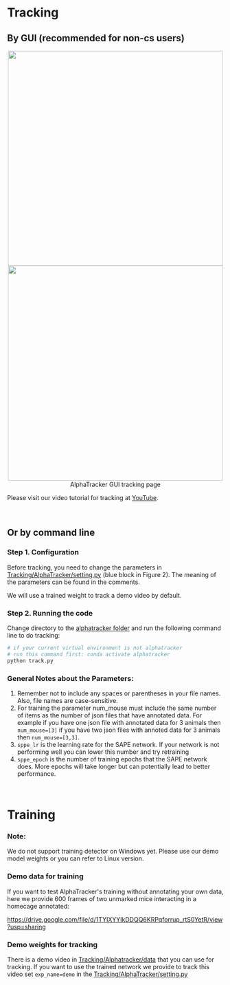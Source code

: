 # Tracking
## By GUI (recommended for non-cs users)
<div align="center">
    <img src="media/main_ui/main_track.png", width="500" alt><br>
    <img src="media/main_ui/track.png", width="500" alt><br>
    AlphaTracker GUI tracking page
</div>

Please visit our video tutorial for tracking at [YouTube](https://youtu.be/t2skgohliAc).

<br>

## Or by command line
### Step 1. Configuration

Before tracking, you need to change the parameters in [Tracking/AlphaTracker/setting.py](../Tracking/AlphaTracker/setting.py) (blue block in Figure 2). The meaning of
the parameters can be found in the comments.

We will use a trained weight to track a demo video by default.

### Step 2. Running the code

Change directory to the [alphatracker folder](../Tracking/AlphaTracker/) and run the following command line to do tracking:
```bash
# if your current virtual environment is not alphatracker
# run this command first: conda activate alphatracker
python track.py
```

### General Notes about the Parameters:
1. Remember not to include any spaces or parentheses in your file names. Also, file names are case-sensitive. 
2. For training the parameter num_mouse must include the same number of items as the number of json files
that have annotated data. For example if you have one json file with annotated data for 3 animals then
```num_mouse=[3]``` if you have two json files with annoted data for 3 animals then ```num_mouse=[3,3]```.
3. ```sppe_lr``` is the learning rate for the SAPE network. If your network is not performing well you can lower this
number and try retraining
4. ```sppe_epoch``` is the number of training epochs that the SAPE network does. More epochs will take longer but
can potentially lead to better performance.

<br>


# Training

### **Note:** 

We do not support training detector on Windows yet. Please use our demo model weights or you can refer to Linux version.

### Demo data for training

If you want to test AlphaTracker's training without annotating your own data, here we provide 600 frames of two unmarked mice interacting in a homecage annotated:

https://drive.google.com/file/d/1TYIXYYIkDDQQ6KRPqforrup_rtS0YetR/view?usp=sharing

### Demo weights for tracking 

There is a demo video in [Tracking/Alphatracker/data](../Tracking/Alphatracker/data) that you can use for tracking. If you want to use the trained network we provide to track this video set `exp_name=demo` in the [Tracking/AlphaTracker/setting.py](../Tracking/AlphaTracker/setting.py)

